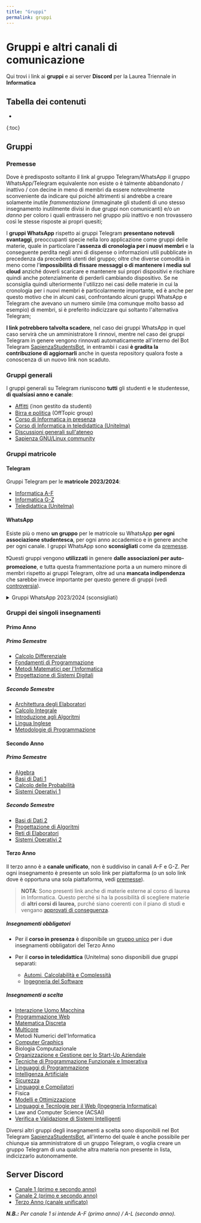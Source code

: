 ```yaml
---
title: "Gruppi"
permalink: gruppi
---
```


# Gruppi e altri canali di comunicazione

<!-- <p align="center"> -->
<!-- <p> -->
<!--   <img src="https://img.shields.io/badge/Discord-%235865F2.svg?style=for-the-badge&logo=discord&logoColor=white"> -->
<!--   <img src="https://img.shields.io/badge/WhatsApp-25D366?style=for-the-badge&logo=whatsapp&logoColor=white"> -->
<!--   <img src="https://img.shields.io/badge/Telegram-2CA5E0?style=for-the-badge&logo=telegram&logoColor=white"> -->
<!--   <img src="https://img.shields.io/badge/Facebook-%231877F2.svg?style=for-the-badge&logo=Facebook&logoColor=white"> -->
<!-- </p> -->

Qui trovi i link ai **gruppi** e ai server **Discord** per la Laurea Triennale in **Informatica**

## Tabella dei contenuti
* 
{:toc}

## Gruppi

### Premesse

Dove è predisposto soltanto il link al gruppo Telegram/WhatsApp il gruppo WhatsApp/Telegram equivalente non esiste o è talmente abbandonato / inattivo / con decine in meno di membri da essere notevolmente sconveniente da indicare qui poiché altrimenti si andrebbe a creare solamente inutile _frammentazione_ (immaginate gli studenti di uno stesso insegnamento inutilmente divisi in due gruppi non comunicanti) e/o _un danno_ per coloro i quali entrassero nel gruppo più inattivo e non trovassero così le stesse risposte ai propri quesiti;

I **gruppi WhatsApp** rispetto ai gruppi Telegram **presentano notevoli svantaggi**, preoccupanti specie nella loro applicazione come gruppi delle materie, quale in particolare l'**assenza di cronologia per i nuovi membri** e la conseguente perdita negli anni di dispense o informazioni utili pubblicate in precedenza da precedenti utenti del gruppo; oltre che diverse comodità in meno come l'**impossibilità di fissare messaggi o di mantenere i media sul cloud** anziché doverli scaricare e mantenere sui propri dispositivi e rischiare quindi anche potenzialmente di perderli cambiando dispositivo. Se ne sconsiglia quindi ulteriormente l'utilizzo nei casi delle materie in cui la cronologia per i nuovi membri è particolarmente importante, ed è anche per questo motivo che in alcuni casi, confrontando alcuni gruppi WhatsApp e Telegram che avevano un numero simile (ma comunque molto basso ad esempio) di membri, si è preferito indicizzare qui soltanto l'alternativa Telegram;

**I link potrebbero talvolta scadere**, nel caso dei gruppi WhatsApp in quel caso servirà che un amministratore li rinnovi, mentre nel caso dei gruppi Telegram in genere vengono rinnovati automaticamente all'interno del Bot Telegram [SapienzaStudentsBot](https://telegram.me/SapienzaStudentsBot), in entrambi i casi **è gradita la contribuzione di aggiornarli** anche in questa repository qualora foste a conoscenza di un nuovo link non scaduto.

### Gruppi generali

I gruppi generali su Telegram riuniscono **tutti** gli studenti e le studentesse, **di qualsiasi anno e canale**:

- [Affitti](https://t.me/SapienzaAffittiGroup) (❕non gestito da studenti)
- [Birra e politica](https://t.me/sapienzapolitica) (OffTopic group)
- [Corso di Informatica in presenza](https://t.me/+zj6QEcHwZU82M2Y0)
- [Corso di Informatica in teledidattica (Unitelma)](https://t.me/+ly5tVN1h3yZmNDdk)
- [Discussioni generali sull'ateneo](https://t.me/sapienzadiscussioni)
- [Sapienza GNU/Linux community](https://t.me/+r-InQzG0ctkwNjNk)

### Gruppi matricole

#### Telegram

Gruppi Telegram per le **matricole 2023/2024**:

- [Informatica A-F](https://t.me/addlist/10sQnIhXeJ84ZWY0)
- [Informatica G-Z](https://t.me/addlist/4mgg0jzRSgUzNTZk)
- [Teledidattica (Unitelma)](https://t.me/addlist/i3KUGH7P84kyOTNk)

#### WhatsApp

Esiste più o meno **un gruppo** per le matricole su WhatsApp **per ogni associazione studentesca**, per ogni anno accademico e in genere anche per ogni canale. I gruppi WhatsApp sono **sconsigliati** come da [premesse](#premesse).

❗️Questi gruppi vengono **utilizzati** in genere **dalle associazioni per auto-promozione**, e tutta questa frammentazione porta a un numero minore di membri rispetto ai gruppi Telegram, oltre ad una **mancata indipendenza** che sarebbe invece importante per questo genere di gruppi (vedi [controversia](https://t.me/sapienzapolitica/8524)).

<details class="custom-details">
    <summary>Gruppi WhatsApp 2023/2024 (sconsigliati)</summary>

    <p>• Azione Universitaria <a href='https://chat.whatsapp.com/FnIxidgWDlWLVTvv1dZyKJ'>[Entrambi i canali]</a></p>

    <p>• Link Sapienza <a href='https://chat.whatsapp.com/KI9xOuv8IpgGmtrM1GDTJa'>[Entrambi i canali]</a></p>

    <p>• Sapienza Futura <a href='https://chat.whatsapp.com/LQ7URHEodWwFy9lef532ZJ'>[A-F]</a> <a href='https://chat.whatsapp.com/FrQywvsNDReB6vfTv6NElO'>[G-Z]</a></p>

    <p>• Sapienza In Movimento <a href='https://chat.whatsapp.com/Jh6D8YlhSSNB2Y7JTzsIks'>[A-F]</a> <a href='https://chat.whatsapp.com/ISNbKJ2Cizk97mFxTVN4fn'>[G-Z]</a></p>

    <p>• UDU Sapienza <a href='https://chat.whatsapp.com/BOyRhzoqQvK01xrGky0Sea'>[Entrambi i canali]</a></p>
</details>

### Gruppi dei singoli insegnamenti

#### Primo Anno

##### Primo Semestre

- [Calcolo Differenziale](https://t.me/+Cw_63BoRvE03YmM0)
- [Fondamenti di Programmazione](https://t.me/+NQ8H6iLHOIIwMzM0)
- [Metodi Matematici per l'Informatica](https://t.me/+m_-WkFEmQzdmZDZk)
- [Progettazione di Sistemi Digitali](https://t.me/+hr9OFwWWGCZhODU0)

##### Secondo Semestre

- [Architettura degli Elaboratori](https://t.me/+2PAqwS4raLY4N2U0)
- [Calcolo Integrale](https://t.me/+lnnFbmFQNNBjNGRk)
- [Introduzione agli Algoritmi](https://t.me/+wJY633Yc1pUxMjk0)
- [Lingua Inglese](https://t.me/+clLwVwTLUHk3YzM0)
- [Metodologie di Programmazione](https://t.me/+8iyKxeRgfXtmY2Y0)

#### Secondo Anno

##### Primo Semestre

- [Algebra](https://t.me/+798mXLThj_JmYTBk)
- [Basi di Dati 1](https://t.me/+eRVplF3Va3dlNDJk)
- [Calcolo delle Probabilità](https://t.me/+Dq6lPczRbJtmNmVk)
- [Sistemi Operativi 1](https://t.me/+oF0ppISY8EFmOTZk)

##### Secondo Semestre

- [Basi di Dati 2](https://t.me/+xTuUWRfneSwwMjBk)
- [Progettazione di Algoritmi](https://t.me/+qtCCTLlBW4pjY2Jk)
- [Reti di Elaboratori](https://t.me/+vNSkWJUgs9Y1MzFk)
- [Sistemi Operativi 2](https://t.me/+PzNOzkmwVio4Nzg0)

#### Terzo Anno

Il terzo anno è a **canale unificato**, non è suddiviso in canali A-F e G-Z. Per ogni insegnamento è presente un solo link per piattaforma (o un solo link dove è opportuna una sola piattaforma, vedi [premesse](#gruppi-dei-singoli-insegnamenti)).

> **NOTA**: Sono presenti link anche di materie esterne al corso di laurea in Informatica. Questo perché si ha la possibilità di scegliere materie di **altri corsi di laurea,** purché siano coerenti con il piano di studi e vengano [approvati di conseguenza](./percorso-formativo#come-scegliere-gli-esami-esterni).

##### Insegnamenti obbligatori

- Per il **corso in presenza** è disponibile un [gruppo unico](https://t.me/+u6hEDMJqXsNhZjk0) per i due insegnamenti obbligatori del Terzo Anno

- Per il **corso in teledidattica** (Unitelma) sono disponibili due gruppi separati:
  - [Automi, Calcolabilità e Complessità](https://t.me/+cyF-V6dnurcyNGQ0)
  - [Ingegneria del Software](https://t.me/+ziirbiKQi2g5ZjU0)

##### Insegnamenti a scelta

- [Interazione Uomo Macchina](https://t.me/+SH7YpeAP-WpNXCC_)
- [Programmazione Web](https://t.me/+SNkXYOYD8edMJ4TS)
- [Matematica Discreta](https://t.me/+x5k6q2yrsztlOWVk)
- [Multicore](https://t.me/+VBYueH15i5bz6MZv)
- Metodi Numerici dell'Informatica
- [Computer Graphics](https://t.me/+UkvugTa0Bxm0nA4t)
- Biologia Computazionale
- [Organizzazione e Gestione per lo Start-Up Aziendale](https://t.me/+UwPBxAs2d1t1DyEO)
- [Tecniche di Programmazione Funzionale e Imperativa](https://t.me/+FX62ifPquP9kODA8)
- [Linguaggi di Programmazione](https://t.me/+WMcOOMn-dTLBVtQq)
- [Intelligenza Artificiale](https://t.me/+ScQeqz7Ij1hglCy-)
- [Sicurezza](https://t.me/+VOfFTJId_33Juoly)
- [Linguaggi e Compilatori](https://t.me/+SpmBS1GeLmVO-4ff)
- Fisica
- [Modelli e Ottimizzazione](https://t.me/+TyMj4NBvh8pVeId9)
- [Linguaggi e Tecnlogie per il Web (Ingegneria Informatica)](https://t.me/+VHTJ59xpWcgjLkl8)
- Law and Computer Science (ACSAI)
- [Verifica e Validazione di Sistemi Intelligenti](https://t.me/+VD1dKb1M777XscAU)

Diversi altri gruppi degli insegnamenti a scelta sono disponibili nel Bot Telegram [SapienzaStudentsBot](https://t.me/SapienzaStudentsBot), all'interno del quale è anche possibile per chiunque sia amministratore di un gruppo Telegram, o voglia creare un gruppo Telegram di una qualche altra materia non presente in lista, indicizzarlo autonomamente.

## Server Discord

- [Canale 1 (primo e secondo anno)](https://discord.gg/QEzjgwnjTp) 
- [Canale 2 (primo e secondo anno)](https://discord.gg/APKFM5V5ed) 
- [Terzo Anno (canale unificato)](https://discord.gg/Wg94weSeq3)

***N.B.:** Per canale 1 si intende A-F (primo anno) / A-L (secondo anno).*